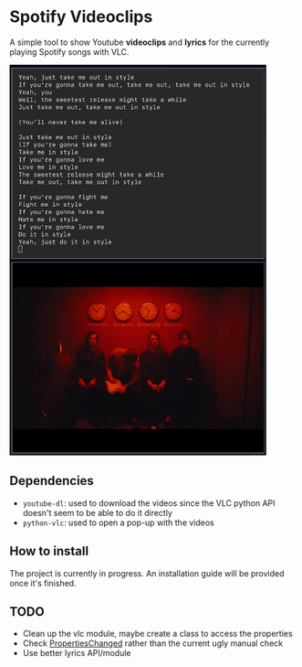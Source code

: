# Spotify Videoclips

A simple tool to show Youtube **videoclips** and **lyrics** for the currently playing Spotify songs with VLC.

![example](screenshots/screenshot.png)

## Dependencies

* `youtube-dl`: used to download the videos since the VLC python API doesn't seem to be able to do it directly
* `python-vlc`: used to open a pop-up with the videos

## How to install

The project is currently in progress. An installation guide will be provided once it's finished. 

## TODO

* Clean up the vlc module, maybe create a class to access the properties
* Check [PropertiesChanged](https://dbus.freedesktop.org/doc/dbus-specification.html) rather than the current ugly manual check
* Use better lyrics API/module

